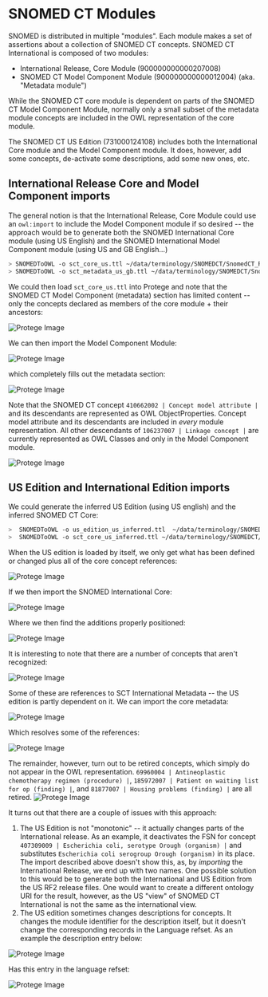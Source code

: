 # SNOMED CT Modules
SNOMED is distributed in multiple "modules".  Each module makes a set of assertions about a collection of SNOMED CT concepts.  SNOMED CT International is composed of two modules:

* International Release, Core Module (900000000000207008)
* SNOMED CT Model Component Module (900000000000012004) (aka. "Metadata module")

While the SNOMED CT core module is dependent on parts of the SNOMED CT Model Component Module, normally only a small subset of the metadata module concepts are included in the OWL representation of the core module.

The SNOMED CT US Edition (731000124108) includes both the International Core module and the Model Component module.  It does, however, add some concepts, de-activate some descriptions, add some new ones, etc.

## International Release Core and Model Component imports
The general notion is that the International Release, Core Module could use an ```owl:import``` to include the Model Component module if so desired -- the approach would be to generate both the SNOMED International Core module (using US English) and the SNOMED International Model Component module (using US and GB English...)

```bash
> SNOMEDToOWL -o sct_core_us.ttl ~/data/terminology/SNOMEDCT/SnomedCT_RF2Release_INT_20160731/Snapshot sct_core_us.json
> SNOMEDToOWL -o sct_metadata_us_gb.ttl ~/data/terminology/SNOMEDCT/SnomedCT_RF2Release_INT_20160731/Snapshot sct_metadata_us_gb.json
```

We could then load ```sct_core_us.ttl``` into Protege and note that the SNOMED CT Model Component (metadata) section has limited content -- only the concepts declared as members of the core module + their ancestors:

![Protege Image](images/sct_core_us.png)

We can then import the Model Component Module:

![Protege Image](images/sct_core_import.png)

which completely fills out the metadata section:

![Protege Image](images/sct_core_plus_metadata.png)

Note that the SNOMED CT concept ```410662002 | Concept model attribute |``` and its descendants are represented as OWL ObjectProperties.  Concept model attribute and its descendants are included in *every* module representation.  All other descendants of ```106237007 | Linkage concept |``` are currently represented as OWL Classes and only in the Model Component module.

![Protege Image](images/sct_core_object_properties.png)


## US Edition and International Edition imports

We could generate the inferred US Edition (using US english) and the inferred SNOMED CT Core:

```bash
>  SNOMEDToOWL -o us_edition_us_inferred.ttl  ~/data/terminology/SNOMEDCT/SnomedCT_RF2Release_US1000124_20160301/Snapshot/ us_edition_us_inferred.json
>  SNOMEDToOWL -o sct_core_us_inferred.ttl ~/data/terminology/SNOMEDCT/SnomedCT_RF2Release_INT_20160731/Snapshot sct_core_us_inferred.json
```
When the US edition is loaded by itself, we only get what has been defined or changed plus all of the core concept references:


![Protege Image](images/us_edition_stand_alone.png)

If we then import the SNOMED International Core:

![Protege Image](images/us_edition_core_import.png)

Where we then find the additions properly positioned:

![Protege Image](images/us_edition_and_core.png)

It is interesting to note that there are a number of concepts that aren't recognized:

![Protege Image](images/us_edition_unclassified.png)

Some of these are references to SCT International Metadata -- the US edition is partly dependent on it.  We can import the core metadata:

![Protege Image](images/us_edition_metadata_import.png)

Which resolves some of the references:  

![Protege Image](images/us_edition_including_metadata_1.png)

The remainder, however, turn out to be retired concepts, which simply do not appear in the OWL representation.  ```69960004 | Antineoplastic chemotherapy regimen (procedure) |```, ```185972007 | Patient on waiting list for op (finding) |```, and ```81877007 | Housing problems (finding) |``` are all retired.
![Protege Image](images/us_edition_including_metadata_2.png)



It turns out that there are a couple of issues with this approach:

1. The US Edition is not "monotonic" -- it actually changes parts of the International release.  As an example, it deactivates the FSN for concept ```407309009 | Escherichia coli, serotype Orough (organism) |``` and substitutes ```Escherichia coli serogroup Orough (organism)``` in its place.  The import described above doesn't show this, as, by *importing* the International Release, we end up with two names.  One possible solution to this would be to generate both the International and US Edition from the US RF2 release files.  One would want to create a different ontology URI for the result, however, as the US "view" of SNOMED CT International is not the same as the international view.
2. The US edition sometimes changes descriptions for concepts.  It changes the module identifier for the description itself, but it doesn't change the corresponding records in the Language refset.  As an example the description entry below:

![Protege Image](images/us_edition_rf2_description.png)

Has this entry in the language refset:

![Protege Image](images/us_edition_rf2_language.png)
